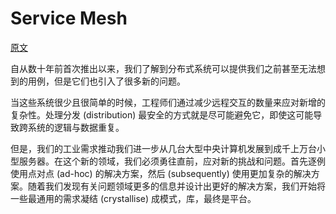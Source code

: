 # Service Mesh

[原文](https://philcalcado.com/2017/08/03/pattern_service_mesh.html)

自从数十年前首次推出以来，我们了解到分布式系统可以提供我们之前甚至无法想到的用例，但是它们也引入了很多新的问题。

当这些系统很少且很简单的时候，工程师们通过减少远程交互的数量来应对新增的复杂性。处理分发 (distribution) 最安全的方式就是尽可能避免它，即使这可能导致跨系统的逻辑与数据重复。

但是，我们的工业需求推动我们进一步从几台大型中央计算机发展到成千上万台小型服务器。在这个新的领域，我们必须勇往直前，应对新的挑战和问题。首先逐例使用点对点 (ad-hoc) 的解决方案，然后 (subsequently) 使用更加复杂的解决方案。随着我们发现有关问题领域更多的信息并设计出更好的解决方案，我们开始将一些最通用的需求凝结 (crystallise) 成模式，库，最终是平台。